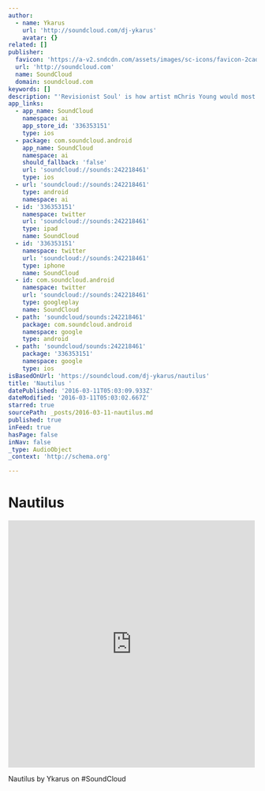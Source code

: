 ```yaml
---
author:
  - name: Ykarus
    url: 'http://soundcloud.com/dj-ykarus'
    avatar: {}
related: []
publisher:
  favicon: 'https://a-v2.sndcdn.com/assets/images/sc-icons/favicon-2cadd14b.ico'
  url: 'http://soundcloud.com'
  name: SoundCloud
  domain: soundcloud.com
keywords: []
description: "'Revisionist Soul' is how artist mChris Young would most succinctly describe his work as a DeeJay and Producer. Performing under the moniker, Ykarus, his musical leanings are decidedly deep house, alt"
app_links:
  - app_name: SoundCloud
    namespace: ai
    app_store_id: '336353151'
    type: ios
  - package: com.soundcloud.android
    app_name: SoundCloud
    namespace: ai
    should_fallback: 'false'
    url: 'soundcloud://sounds:242218461'
    type: ios
  - url: 'soundcloud://sounds:242218461'
    type: android
    namespace: ai
  - id: '336353151'
    namespace: twitter
    url: 'soundcloud://sounds:242218461'
    type: ipad
    name: SoundCloud
  - id: '336353151'
    namespace: twitter
    url: 'soundcloud://sounds:242218461'
    type: iphone
    name: SoundCloud
  - id: com.soundcloud.android
    namespace: twitter
    url: 'soundcloud://sounds:242218461'
    type: googleplay
    name: SoundCloud
  - path: 'soundcloud/sounds:242218461'
    package: com.soundcloud.android
    namespace: google
    type: android
  - path: 'soundcloud/sounds:242218461'
    package: '336353151'
    namespace: google
    type: ios
isBasedOnUrl: 'https://soundcloud.com/dj-ykarus/nautilus'
title: 'Nautilus '
datePublished: '2016-03-11T05:03:09.933Z'
dateModified: '2016-03-11T05:03:02.667Z'
starred: true
sourcePath: _posts/2016-03-11-nautilus.md
published: true
inFeed: true
hasPage: false
inNav: false
_type: AudioObject
_context: 'http://schema.org'

---
```

# Nautilus 

<iframe src="https://cdn.embedly.com/widgets/media.html?src=https%3A%2F%2Fw.soundcloud.com%2Fplayer%2F%3Fvisual%3Dtrue%26url%3Dhttp%253A%252F%252Fapi.soundcloud.com%252Ftracks%252F242218461%26show_artwork%3Dtrue&amp;url=https%3A%2F%2Fsoundcloud.com%2Fdj-ykarus%2Fnautilus&amp;image=http%3A%2F%2Fi1.sndcdn.com%2Fartworks-000143417636-5uchlp-t500x500.jpg&amp;key=b7d04c9b404c499eba89ee7072e1c4f7&amp;type=text%2Fhtml&amp;schema=soundcloud" width="500" height="500" scrolling="no" frameborder="0" allowfullscreen="allowfullscreen" style=""></iframe>

Nautilus by Ykarus on \#SoundCloud